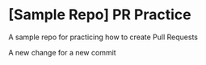 # [Sample Repo] PR Practice
A sample repo for practicing how to create Pull Requests


A new change for a new commit